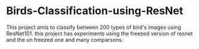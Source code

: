 # Birds-Classification-using-ResNet
This project amis to classify between 200 types of bird's images using ResNet101. this project has experiments using the freezed version of resnet and the un freezed one and many comparsons.
